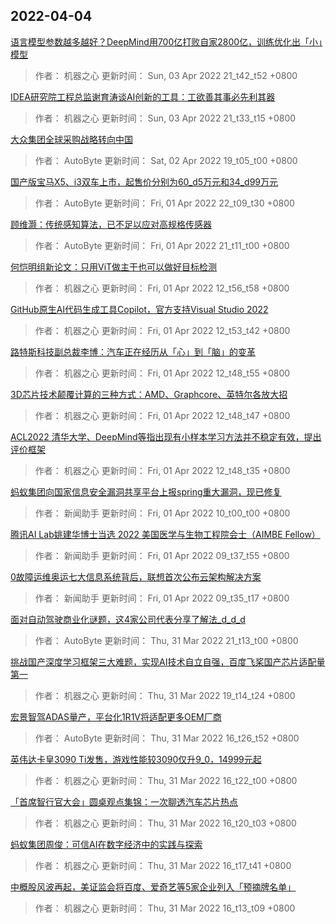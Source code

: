 
## 2022-04-04

 [语言模型参数越多越好？DeepMind用700亿打败自家2800亿，训练优化出「小」模型](https://www.jiqizhixin.com/articles/2022-04-03-2)

> 作者： 机器之心  更新时间： Sun, 03 Apr 2022 21_t42_t52 +0800

 [IDEA研究院工程总监谢育涛谈AI创新的工具：工欲善其事必先利其器](https://www.jiqizhixin.com/articles/2022-04-03)

> 作者： 机器之心  更新时间： Sun, 03 Apr 2022 21_t33_t15 +0800

 [大众集团全球采购战略转向中国](https://www.jiqizhixin.com/articles/2022-04-02-2)

> 作者： AutoByte  更新时间： Sat, 02 Apr 2022 19_t05_t00 +0800

 [国产版宝马X5、i3双车上市，起售价分别为60_d5万元和34_d99万元](https://www.jiqizhixin.com/articles/2022-04-01-12)

> 作者： AutoByte  更新时间： Fri, 01 Apr 2022 22_t09_t30 +0800

 [顾维灏：传统感知算法，已不足以应对高规格传感器](https://www.jiqizhixin.com/articles/2022-04-01-13)

> 作者： AutoByte  更新时间： Fri, 01 Apr 2022 21_t11_t00 +0800

 [何恺明组新论文：只用ViT做主干也可以做好目标检测](https://www.jiqizhixin.com/articles/2022-04-01-10)

> 作者： 机器之心  更新时间： Fri, 01 Apr 2022 12_t56_t58 +0800

 [GitHub原生AI代码生成工具Copilot，官方支持Visual Studio 2022](https://www.jiqizhixin.com/articles/2022-04-01-9)

> 作者： 机器之心  更新时间： Fri, 01 Apr 2022 12_t53_t42 +0800

 [路特斯科技副总裁李博：汽车正在经历从「心」到「脑」的变革](https://www.jiqizhixin.com/articles/2022-04-01-4)

> 作者： 机器之心  更新时间： Fri, 01 Apr 2022 12_t48_t55 +0800

 [3D芯片技术颠覆计算的三种方式：AMD、Graphcore、英特尔各放大招](https://www.jiqizhixin.com/articles/2022-04-01-5)

> 作者： 机器之心  更新时间： Fri, 01 Apr 2022 12_t48_t47 +0800

 [ACL2022   清华大学、DeepMind等指出现有小样本学习方法并不稳定有效，提出评价框架](https://www.jiqizhixin.com/articles/2022-04-01-6)

> 作者： 机器之心  更新时间： Fri, 01 Apr 2022 12_t48_t35 +0800

 [蚂蚁集团向国家信息安全漏洞共享平台上报spring重大漏洞，现已修复](https://www.jiqizhixin.com/articles/2022-04-01-3)

> 作者： 新闻助手  更新时间： Fri, 01 Apr 2022 10_t00_t00 +0800

 [腾讯AI Lab姚建华博士当选 2022 美国医学与生物工程院会士（AIMBE Fellow）](https://www.jiqizhixin.com/articles/2022-04-01-2)

> 作者： 新闻助手  更新时间： Fri, 01 Apr 2022 09_t37_t55 +0800

 [0故障运维奥运七大信息系统背后，联想首次公布云架构解决方案](https://www.jiqizhixin.com/articles/2022-04-01)

> 作者： 新闻助手  更新时间： Fri, 01 Apr 2022 09_t35_t17 +0800

 [面对自动驾驶商业化谜题，这4家公司代表分享了解法_d_d_d](https://www.jiqizhixin.com/articles/2022-03-31-16)

> 作者： AutoByte  更新时间： Thu, 31 Mar 2022 21_t13_t00 +0800

 [挑战国产深度学习框架三大难题，实现AI技术自立自强，百度飞桨国产芯片适配量第一](https://www.jiqizhixin.com/articles/2022-03-31-15)

> 作者： 机器之心  更新时间： Thu, 31 Mar 2022 19_t14_t24 +0800

 [宏景智驾ADAS量产，平台化1R1V将适配更多OEM厂商](https://www.jiqizhixin.com/articles/2022-03-31-13)

> 作者： AutoByte  更新时间： Thu, 31 Mar 2022 16_t26_t52 +0800

 [英伟达卡皇3090 Ti发售，游戏性能较3090仅升9_0，14999元起](https://www.jiqizhixin.com/articles/2022-03-31-12)

> 作者： 机器之心  更新时间： Thu, 31 Mar 2022 16_t22_t00 +0800

 [「首席智行官大会」圆桌观点集锦：一次聊透汽车芯片热点](https://www.jiqizhixin.com/articles/2022-03-31-11)

> 作者： 机器之心  更新时间： Thu, 31 Mar 2022 16_t20_t03 +0800

 [蚂蚁集团周俊：可信AI在数字经济中的实践与探索](https://www.jiqizhixin.com/articles/2022-03-31-10)

> 作者： 机器之心  更新时间： Thu, 31 Mar 2022 16_t17_t41 +0800

 [中概股风波再起，美证监会将百度、爱奇艺等5家企业列入「预摘牌名单」](https://www.jiqizhixin.com/articles/2022-03-31-9)

> 作者： 机器之心  更新时间： Thu, 31 Mar 2022 16_t13_t09 +0800
